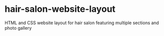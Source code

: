# hair-salon-website-layout
HTML and CSS website layout for hair salon featuring multiple sections and photo gallery
